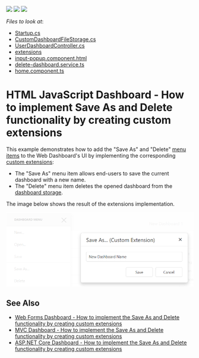 <!-- default badges list -->
![](https://img.shields.io/endpoint?url=https://codecentral.devexpress.com/api/v1/VersionRange/264201581/19.2.7%2B)
[![](https://img.shields.io/badge/Open_in_DevExpress_Support_Center-FF7200?style=flat-square&logo=DevExpress&logoColor=white)](https://supportcenter.devexpress.com/ticket/details/T890260)
[![](https://img.shields.io/badge/📖_How_to_use_DevExpress_Examples-e9f6fc?style=flat-square)](https://docs.devexpress.com/GeneralInformation/403183)
<!-- default badges end -->
*Files to look at*:
- [Startup.cs](Startup.cs)
- [CustomDashboardFileStorage.cs](CustomDashboardFileStorage.cs)
- [UserDashboardController.cs](Controllers/UserDashboardController.cs)
- [extensions](ClientApp/src/app/home/extensions)
- [input-popup.component.html](ClientApp/src/app/home/input-popup.component.html)
- [delete-dashboard.service.ts](ClientApp/src/app/delete-dashboard.service.ts)
- [home.component.ts](ClientApp/src/app/home/home.component.ts)

# HTML JavaScript Dashboard - How to implement Save As and Delete functionality by creating custom extensions

This example demonstrates how to add the "Save As" and "Delete" [menu items](https://docs.devexpress.com/Dashboard/117444) to the Web Dashboard's UI by implementing the corresponding [custom extensions](https://docs.devexpress.com/Dashboard/117543):

* The "Save As" menu item allows end-users to save the current dashboard with a new name.
* The "Delete" menu item deletes the opened dashboard from the [dashboard storage](https://docs.devexpress.com/Dashboard/116299).

The image below shows the result of the extensions implementation.

![](readme.png)

## See Also

- [Web Forms Dashboard - How to implement the Save As and Delete functionality by creating custom extensions](https://github.com/DevExpress-Examples/web-dashboard-how-to-implement-save-as-and-delete-by-creating-custom-extensions-t466761)
- [MVC Dashboard - How to implement the Save As and Delete functionality by creating custom extensions](https://github.com/DevExpress-Examples/mvc-dashboard-how-to-define-extensions-providing-the-save-as-and-delete-functionality-t504201)
- [ASP.NET Core Dashboard - How to implement the Save As and Delete functionality by creating custom extensions](https://github.com/DevExpress-Examples/aspnet-core-dashboard-how-to-implement-the-save-as-and-delete-functionality-by-creating-cu-t601084)
